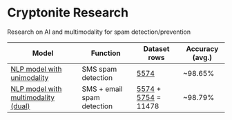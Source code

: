 # Cryptonite Research
Research on AI and multimodality for spam detection/prevention

| Model | Function | Dataset rows | Accuracy (avg.)|
|-|-|-|-|
|[NLP model with unimodality](model.py)|SMS spam detection|[5574](datasets/sms_spam.csv)|~98.65%|
|[NLP model with multimodality (dual)](bimodel.py)|SMS + email spam detection|[5574](datasets/sms_spam.csv) + [5754](datasets/email_spam.csv) = 11478|~98.79%|
